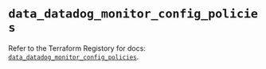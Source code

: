 # `data_datadog_monitor_config_policies`

Refer to the Terraform Registory for docs: [`data_datadog_monitor_config_policies`](https://registry.terraform.io/providers/datadog/datadog/3.34.0/docs/data-sources/monitor_config_policies).
